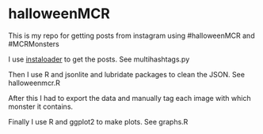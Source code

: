 # halloweenMCR

This is my repo for getting posts from instagram using #halloweenMCR and #MCRMonsters

I use [instaloader](https://instaloader.github.io/) to get the posts. See multihashtags.py

Then I use R and jsonlite and lubridate packages to clean the JSON. See halloweenmcr.R

After this I had to export the data and manually tag each image with which monster it contains. 

Finally I use R and ggplot2 to make plots. See graphs.R
